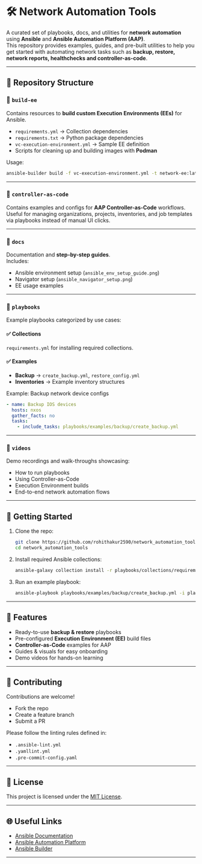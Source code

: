 # 🛠️ Network Automation Tools

A curated set of playbooks, docs, and utilities for **network automation** using **Ansible** and **Ansible Automation Platform (AAP)**.  
This repository provides examples, guides, and pre-built utilities to help you get started with automating network tasks such as **backup, restore, network reports, healthchecks and controller-as-code**.

---

## 📂 Repository Structure

### 🔹 `build-ee`
Contains resources to **build custom Execution Environments (EEs)** for Ansible.  
- `requirements.yml` → Collection dependencies  
- `requirements.txt` → Python package dependencies  
- `vc-execution-environment.yml` → Sample EE definition  
- Scripts for cleaning up and building images with **Podman**

Usage:
```bash
ansible-builder build -f vc-execution-environment.yml -t network-ee:latest
```

---

### 🔹 `controller-as-code`
Contains examples and configs for **AAP Controller-as-Code** workflows.  
Useful for managing organizations, projects, inventories, and job templates via playbooks instead of manual UI clicks.

---

### 🔹 `docs`
Documentation and **step-by-step guides**.  
Includes:
- Ansible environment setup (`ansible_env_setup_guide.png`)  
- Navigator setup (`ansible_navigator_setup.png`)  
- EE usage examples   

---

### 🔹 `playbooks`
Example playbooks categorized by use cases:

#### ✅ Collections
`requirements.yml` for installing required collections.

#### ✅ Examples
- **Backup** → `create_backup.yml`, `restore_config.yml`  
- **Inventories** → Example inventory structures  

Example: Backup network device configs
```yaml
- name: Backup IOS devices
  hosts: nxos
  gather_facts: no
  tasks:
    - include_tasks: playbooks/examples/backup/create_backup.yml
```

---

### 🔹 `videos`
Demo recordings and walk-throughs showcasing:
- How to run playbooks  
- Using Controller-as-Code  
- Execution Environment builds  
- End-to-end network automation flows  

---

## 🚀 Getting Started

1. Clone the repo:
   ```bash
   git clone https://github.com/rohithakur2590/network_automation_tools.git
   cd network_automation_tools
   ```

2. Install required Ansible collections:
   ```bash
   ansible-galaxy collection install -r playbooks/collections/requirements.yml
   ```

3. Run an example playbook:
   ```bash
   ansible-playbook playbooks/examples/backup/create_backup.yml -i playbooks/inventories/ansible.cfg
   ```

---

## 📌 Features
- Ready-to-use **backup & restore** playbooks  
- Pre-configured **Execution Environment (EE)** build files  
- **Controller-as-Code** examples for AAP  
- Guides & visuals for easy onboarding  
- Demo videos for hands-on learning  

---

## 🤝 Contributing
Contributions are welcome!  
- Fork the repo  
- Create a feature branch  
- Submit a PR  

Please follow the linting rules defined in:
- `.ansible-lint.yml`
- `.yamllint.yml`
- `.pre-commit-config.yaml`

---

## 📜 License
This project is licensed under the [MIT License](LICENSE).

---

## 🌐 Useful Links
- [Ansible Documentation](https://docs.ansible.com/)  
- [Ansible Automation Platform](https://www.redhat.com/en/technologies/management/ansible)  
- [Ansible Builder](https://ansible.readthedocs.io/projects/builder/en/latest/)  

---
